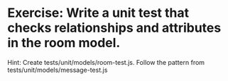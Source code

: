 # Exercise: Write a unit test that checks relationships and attributes in the room model.

Hint: Create tests/unit/models/room-test.js. Follow the pattern from tests/unit/models/message-test.js
